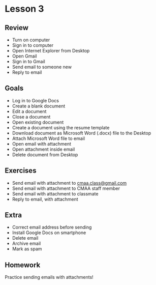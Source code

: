 # Lesson 3

## Review

- Turn on computer
- Sign in to computer
- Open Internet Explorer from Desktop
- Open Gmail
- Sign in to Gmail
- Send email to someone new
- Reply to email

## Goals

- Log in to Google Docs
- Create a blank document
- Edit a document
- Close a document
- Open existing document
- Create a document using the resume template
- Download document as Microsoft Word (.docx) file to the Desktop
- Attach Microsoft Word file to email
- Open email with attachment
- Open attachment inside email
- Delete document from Desktop

## Exercises

- Send email with attachment to cmaa.class@gmail.com
- Send email with attachment to CMAA staff member
- Send email with attachment to classmate
- Reply to email, with attachment

## Extra

- Correct email address before sending
- Install Google Docs on smartphone
- Delete email
- Archive email
- Mark as spam

## Homework

Practice sending emails with attachments!
